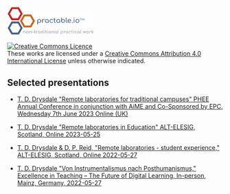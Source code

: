 <img src="https://raw.githubusercontent.com/practable/img/main/logo.png" alt="Practable logo with three hexagons and tagline: non-traditional practical work" style="width:40%">

<a rel="license" href="http://creativecommons.org/licenses/by/4.0/"><img alt="Creative Commons Licence" style="border-width:0" src="https://i.creativecommons.org/l/by/4.0/88x31.png" /></a><br />These works are licensed under a <a rel="license" href="http://creativecommons.org/licenses/by/4.0/">Creative Commons Attribution 4.0 International License</a> unless otherwise indicated.

## Selected presentations

 - [T. D. Drysdale "Remote laboratories for traditional campuses" PHEE Annual Conference in conjunction with AiME and Co-Sponsored by EPC, Wednesday 7th June 2023 Online (UK)](./PHEE-Invited-Keynote-2023-06-07.pdf) 

 - [T. D. Drysdale "Remote laboratories in Education" ALT-ELESIG, Scotland, Online 2023-05-25](./ALT-ELESIG-2023-05-25.pdf) 
 
 - [T. D. Drysdale & D. P. Reid, "Remote laboratories - student experience," ALT-ELESIG, Scotland, Online 2022-05-27](./ALT-ELESIG-2022-05-27.pdf) 

 - [T. D. Drysdale "Von Instrumentalismus nach Posthumanismus," Excellence in Teaching – The Future of Digital Learning, In-person, Mainz, Germany, 2022-05-27](./Digital-Excellence-2022-04-07.pdf) 
